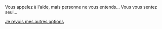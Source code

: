 Vous appelez à l'aide, mais personne ne vous entends...
Vous vous sentez seul...

[Je revois mes autres options](../feu-de-camp.md)
